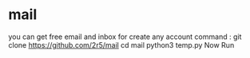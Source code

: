 # mail
you can get free email and inbox for create any account
command :
git clone https://github.com/2r5/mail
cd mail
python3 temp.py
Now Run
